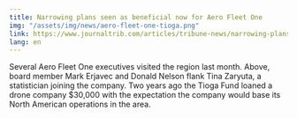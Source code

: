 ```yaml
---
title: Narrowing plans seen as beneficial now for Aero Fleet One
img: "/assets/img/news/aero-fleet-one-tioga.png"
link: https://www.journaltrib.com/articles/tribune-news/narrowing-plans-seen-as-beneficial-now-for-aero-fleet-one/
lang: en
---
```


Several Aero Fleet One executives visited the region last month. Above, board member Mark Erjavec and Donald Nelson flank Tina Zaryuta, a statistician joining the company. Two years ago the Tioga Fund loaned a drone company $30,000 with the expectation the company would base its North American operations in the area.
